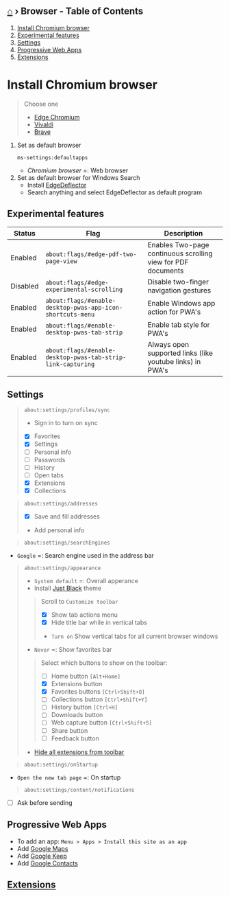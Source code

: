 ## [⌂](README.md) › **Browser** - Table of Contents

1. [Install Chromium browser](#install-chromium-browser)
1. [Experimental features](#experimental-features)
1. [Settings](#settings)
1. [Progressive Web Apps](#progressive-web-apps)
1. [Extensions](browser-extensions.md)

# Install Chromium browser
> Choose one
> - [Edge Chromium](https://www.microsoft.com/de-de/edge)
> - [Vivaldi](https://vivaldi.com/de/)
> - [Brave](https://brave.com/de/)

1. Set as default browser
    ```
    ms-settings:defaultapps
    ```
    - *Chromium browser* =: Web browser
1. Set as default browser for Windows Search
    - Install [EdgeDeflector](https://github.com/da2x/EdgeDeflector/releases)
    - Search anything and select EdgeDeflector as default program


## Experimental features

Status | Flag | Description
--- | --- | ---
Enabled | `about:flags/#edge-pdf-two-page-view` | Enables Two-page continuous scrolling view for PDF documents
Disabled | `about:flags/#edge-experimental-scrolling` | Disable two-finger navigation gestures
Enabled | `about:flags/#enable-desktop-pwas-app-icon-shortcuts-menu` | Enable Windows app action for PWA's
Enabled | `about:flags/#enable-desktop-pwas-tab-strip` | Enable tab style for PWA's
Enabled | `about:flags/#enable-desktop-pwas-tab-strip-link-capturing` | Always open supported links (like youtube links) in PWA's

## Settings

> ```
> about:settings/profiles/sync
> ```
> - Sign in to turn on sync
> - [x] Favorites
> - [x] Settings
> - [ ] Personal info
> - [ ] Passwords
> - [ ] History
> - [ ] Open tabs
> - [x] Extensions
> - [x] Collections

> ```
> about:settings/addresses
> ```
> - [x] Save and fill addresses
> - Add personal info


> ```
> about:settings/searchEngines
> ```
- `Google` =: Search engine used in the address bar

> ```
> about:settings/appearance
> ```
> - `System default` =: Overall apperance
> - Install [Just Black](https://chrome.google.com/webstore/detail/just-black/aghfnjkcakhmadgdomlmlhhaocbkloab) theme
> > Scroll to `Customize toolbar`
> > - [x] Show tab actions menu
> > - [x] Hide title bar while in vertical tabs
> > - `Turn on` Show vertical tabs for all current browser windows
> - `Never` =: Show favorites bar
> > Select which buttons to show on the toolbar:
> > - [ ] Home button `[Alt+Home]`
> > - [x] Extensions button 
> > - [x] Favorites buttons `[Ctrl+Shift+O]`
> > - [ ] Collections button `[Ctrl+Shift+Y]`
> > - [ ] History button `[Ctrl+H]`
> > - [ ] Downloads button
> > - [ ] Web capture button `[Ctrl+Shift+S]`
> > - [ ] Share button
> > - [ ] Feedback button
> - [Hide all extensions from toolbar](browser-extensions.md#hide-from-toolbar)

> ```
> about:settings/onStartup
> ```
- `Open the new tab page` =: On startup

> ```
> about:settings/content/notifications
> ```
- [ ] Ask before sending 

## Progressive Web Apps
- To add an app: `Menu > Apps > Install this site as an app`
- Add [Google Maps](https://www.google.com/maps)
- Add [Google Keep](https://keep.google.com/)
- Add [Google Contacts](https://contacts.google.com/)

## [Extensions](browser-extensions.md)